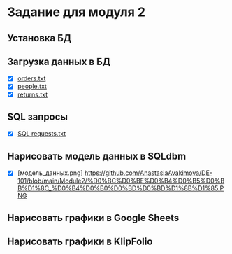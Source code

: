 # Задание для модуля 2

## Установка БД

## Загрузка данных в БД
- [x] [orders.txt](https://github.com/AnastasiaAvakimova/DE-101/blob/main/Module2/orders.txt)
- [x] [people.txt](https://github.com/AnastasiaAvakimova/DE-101/blob/main/Module2/people.txt)
- [x] [returns.txt](https://github.com/AnastasiaAvakimova/DE-101/blob/main/Module2/returns.txt)

## SQL запросы
- [x] [SQL requests.txt](https://github.com/AnastasiaAvakimova/DE-101/blob/main/Module2/SQL%20requests.txt)

## Нарисовать модель данных в SQLdbm
- [x] [модель_данных.png] https://github.com/AnastasiaAvakimova/DE-101/blob/main/Module2/%D0%BC%D0%BE%D0%B4%D0%B5%D0%BB%D1%8C_%D0%B4%D0%B0%D0%BD%D0%BD%D1%8B%D1%85.PNG

## Нарисовать графики в Google Sheets

## Нарисовать графики в KlipFolio
